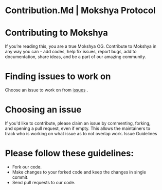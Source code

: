 # Contribution.Md | Mokshya Protocol

# Contributing to Mokshya
If you’re reading this, you are a true Mokshya OG. Contribute to Mokshya in any way you can - add codes, help fix issues, report bugs, add to documentation, share ideas, and be a part of our amazing community. 

# Finding issues to work on
Choose an issue to work on from [issues](https://github.com/mokshyaprotocol/aptos-token-vesting/issues) .

# Choosing an issue
If you'd like to contribute, please claim an issue by commenting, forking, and opening a pull request, even if empty. This allows the maintainers to track who is working on what issue as to not overlap work.
Issue Guidelines

# Please follow these guidelines:
- Fork our code.
- Make changes to your forked code and keep the changes in single commit.
- Send pull requests to our code.

